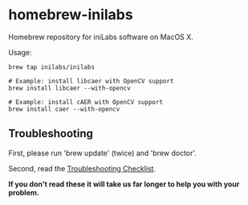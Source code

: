 # homebrew-inilabs
Homebrew repository for iniLabs software on MacOS X.

Usage:

    brew tap inilabs/inilabs

    # Example: install libcaer with OpenCV support
    brew install libcaer --with-opencv

    # Example: install cAER with OpenCV support
    brew install caer --with-opencv

## Troubleshooting
First, please run 'brew update' (twice) and 'brew doctor'.

Second, read the [Troubleshooting Checklist](http://docs.brew.sh/Troubleshooting.html).

**If you don't read these it will take us far longer to help you with your problem.**

